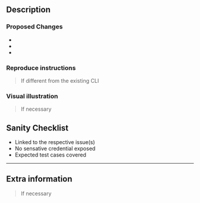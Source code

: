 ## Description
### Proposed Changes
-
-
-

### Reproduce instructions
> If different from the existing CLI

### Visual illustration
> If necessary

## Sanity Checklist
- Linked to the respective issue(s)
- No sensative credential exposed
- Expected test cases covered

---
## Extra information
> If necessary